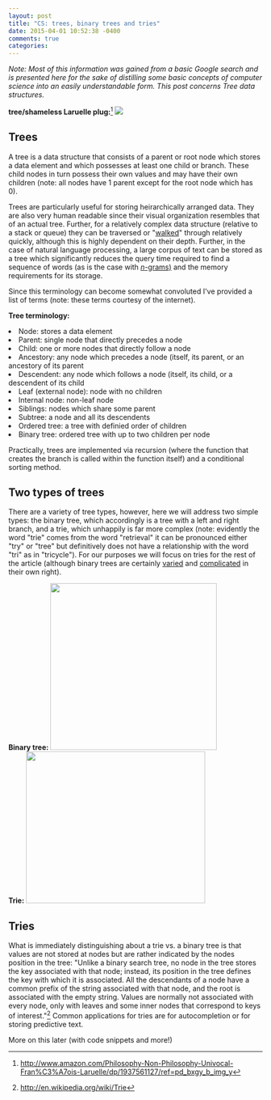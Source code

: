 ```yaml
---
layout: post
title: "CS: trees, binary trees and tries"
date: 2015-04-01 10:52:38 -0400
comments: true
categories:
---
```


<i>Note: Most of this information was gained from a basic Google search and is presented here for the sake of distilling some basic concepts of computer science into an easily understandable form. This post concerns Tree data structures.</i>

<strong>tree/shameless Laruelle plug:</strong>[^1]
<img src="http://rosettacode.org/mw/images/d/d7/Fractal_tree.svg">

<h2>Trees</h2>
<p>A tree is a data structure that consists of a parent or root node which stores a data element and which possesses at least one child or branch. These child nodes in turn possess their own values and may have their own children (note: all nodes have 1 parent except for the root node which has 0).</p>

<p>Trees are particularly useful for storing heirarchically arranged data. They are also very human readable since their visual organization resembles that of an actual tree. Further, for a relatively complex data structure (relative to a stack or queue) they can be traversed or "<a href="http://en.wikipedia.org/wiki/Tree_traversal">walked</a>" through relatively quickly, although this is highly dependent on their depth. Further, in the case of natural language processing, a large corpus of text can be stored as a tree which significantly reduces the query time required to find a sequence of words (as is the case with <a href="http://en.wikipedia.org/wiki/N-gram"><i>n</i>-grams)</a> and the memory requirements for its storage.</p>

<p>Since this terminology can become somewhat convoluted I've provided a list of terms (note: these terms courtesy of the internet).</p>

<strong>Tree terminology:</strong>
<li>Node: stores a data element</li>
<li>Parent: single node that directly precedes a node</li>
<li>Child: one or more nodes that directly follow a node</li>
<li>Ancestory: any node which precedes a node (itself, its parent, or an ancestory of its parent</li>
<li>Descendent: any node which follows a node (itself, its child, or a descendent of its child</li>
<li>Leaf (external node): node with no children</li>
<li>Internal node: non-leaf node</li>
<li>Siblings: nodes which share some parent</li>
<li>Subtree: a node and all its descendents</li>
<li>Ordered tree: a tree with definied order of children</li>
<li>Binary tree: ordered tree with up to two children per node</li>

<p>Practically, trees are implemented via recursion (where the function that creates the branch is called within the function itself) and a conditional sorting method.</p>

<h2>Two types of trees</h2>

<p>There are a variety of tree types, however, here we will address two simple types: the binary tree, which accordingly is a tree with a left and right branch, and a trie, which unhappily is far more complex (note: evidently the word "trie" comes from the word "retrieval" it can be pronounced either "try" or "tree" but definitively does not have a relationship with the word "tri" as in "tricycle"). For our purposes we will focus on tries for the rest of the article (although binary trees are certainly <a href="http://en.wikipedia.org/wiki/Binary_tree#Types_of_binary_trees">varied</a> and <a href="http://mathworld.wolfram.com/BinaryTree.html">complicated</a> in their own right).</p>

<div class="picture-column-1">
<strong>Binary tree:</strong>

<img width="330" src="http://upload.wikimedia.org/wikipedia/commons/6/67/Sorted_binary_tree.svg">
</div>
<div class="picture-column-2">
<strong>Trie:</strong>
<img width="355" height="300" src="http://i.stack.imgur.com/KhvoF.png">
</div>
<h2>Tries</h2>

What is immediately distinguishing about a trie vs. a binary tree is that values are not stored at nodes but are rather indicated by the nodes position in the tree: "Unlike a binary search tree, no node in the tree stores the key associated with that node; instead, its position in the tree defines the key with which it is associated. All the descendants of a node have a common prefix of the string associated with that node, and the root is associated with the empty string. Values are normally not associated with every node, only with leaves and some inner nodes that correspond to keys of interest."[^2] Common applications for tries are for autocompletion or for storing predictive text.

More on this later (with code snippets and more!)

[^1]: <a href="http://www.amazon.com/Philosophy-Non-Philosophy-Univocal-Fran%C3%A7ois-Laruelle/dp/1937561127/ref=pd_bxgy_b_img_y">http://www.amazon.com/Philosophy-Non-Philosophy-Univocal-Fran%C3%A7ois-Laruelle/dp/1937561127/ref=pd_bxgy_b_img_y</a>
[^2]: <a href="http://en.wikipedia.org/wiki/Trie">http://en.wikipedia.org/wiki/Trie</a>
